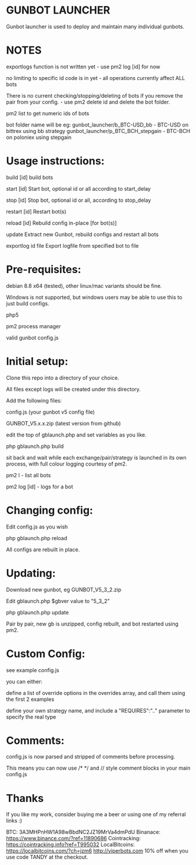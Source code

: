 GUNBOT LAUNCHER
===

Gunbot launcher is used to deploy and maintain many individual gunbots.


NOTES
=====
exportlogs function is not written yet - use pm2 log [id] for now

no limiting to specific id code is in yet - all operations currently affect ALL bots

There is no current checking/stopping/deleting of bots if you remove the pair from your config. - use pm2 delete id and delete the bot folder.

pm2 list  to get numeric ids of bots

bot folder name will be eg:
  gunbot_launcher/b_BTC-USD_bb          -     BTC-USD on bittrex using bb strategy
  gunbot_launcher/p_BTC_BCH_stepgain    -     BTC-BCH on poloniex using stepgain



Usage instructions:
===

build [id]          build bots

start [id]          Start bot, optional id or all according to start_delay

stop [id]           Stop bot, optional id or all, according to stop_delay

restart [id]        Restart bot(s)

reload [id]         Rebuild config in-place [for bot(s)]

update              Extract new Gunbot, rebuild configs and restart all bots

exportlog id file   Export logfile from specified bot to file




Pre-requisites:
===
debian 8.8 x64 (tested), other linux/mac variants should be fine.

Windows is not supported, but windows users may be able to use this to just build configs.

php5

pm2 process manager

valid gunbot config.js



Initial setup:
===
Clone this repo into a directory of your choice.

All files except logs will be created under this directory.

Add the following files:

 config.js          (your gunbot v5 config file)

 GUNBOT_V5.x.x.zip  (latest version from github)

edit the top of gblaunch.php and set variables as you like.



php gblaunch.php build

sit back and wait while each exchange/pair/strategy is launched in its own process, with full colour logging courtesy of pm2.

pm2 l   - list all bots

pm2 log [id]  - logs for a bot



Changing config:
===
Edit config.js as you wish

php gblaunch.php reload

All configs are rebuilt in place.



Updating:
===
Download new gunbot, eg GUNBOT_V5_3_2.zip

Edit gblaunch.php $gbver value to "5_3_2"

php gblaunch.php update

Pair by pair, new gb is unzipped, config rebuilt, and bot restarted using pm2.


Custom Config:
===

see example config.js

you can either:

define a list of override options in the overrides array, and call them using the first 2 examples

define your own strategy name, and include a "REQUIRES":".." parameter to specify the real type


Comments:
===
config.js is now parsed and stripped of comments before processing.

This means you can now use /*   */  and // style comment blocks in your main config.js


Thanks
===
If you like my work, consider buying me a beer or using one of my referral links :)

BTC: 3A3MHPnHW1A98wBbdNC2JZ19MrVa4dmPdU
Binanace: https://www.binance.com/?ref=11890686
Cointracking: https://cointracking.info?ref=T995032
LocalBitcoins: https://localbitcoins.com/?ch=jzm6
http://viperbots.com 10% off when you use code TANDY at the checkout.

